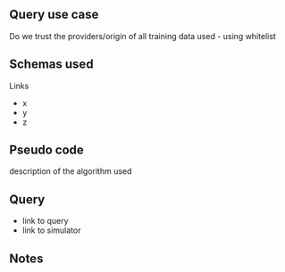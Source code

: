 ## Query use case

Do we trust the providers/origin of all training data used - using whitelist





## Schemas used

Links 

* x
* y
* z



## Pseudo code 

description of the algorithm used 



## Query

- link to query
- link to simulator 





## Notes


